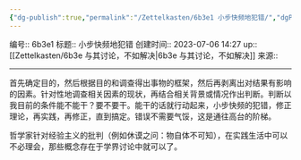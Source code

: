 ```yaml
---
{"dg-publish":true,"permalink":"/Zettelkasten/6b3e1 小步快频地犯错/","dgPassFrontmatter":true}
---
```


编号:: 6b3e1
标题:: 小步快频地犯错
创建时间:: 2023-07-06 14:27
up:: [[Zettelkasten/6b3e 与其讨论，不如解决\|6b3e 与其讨论，不如解决]]
来源:: 

---
首先确定目的，然后根据目的和调查得出事物的框架，然后再剥离出对结果有影响的因素。针对性地调查相关因素的现状，再结合相关背景或情况作出判断。判断以我目前的条件能不能干？要不要干。能干的话就行动起来，小步快频的犯错，修正理论，再实践，再修正，直到搞定。错误不需要气馁，这是通往高台的阶梯。

哲学家针对经验主义的批判（例如休谟之问：物自体不可知），在实践生活中可以不必理会，那些概念存在于学界讨论中就可以了。

